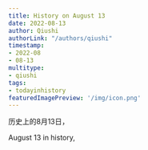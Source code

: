 ```yaml
---
title: History on August 13
date: 2022-08-13
author: Qiushi 
authorLink: "/authors/qiushi"
timestamp: 
- 2022-08
- 08-13
multitype: 
- qiushi
tags: 
- todayinhistory
featuredImagePreview: '/img/icon.png'
---
```









历史上的8月13日，

August 13 in history, 

<!--more-->

